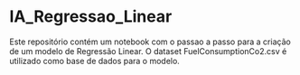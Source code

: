 # IA_Regressao_Linear
 Este repositório contém um notebook com o passao a passo para a criação de um modelo de Regressão Linear.
 O dataset FuelConsumptionCo2.csv é utilizado como base de dados para o modelo.
